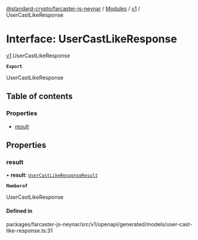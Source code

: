 [@standard-crypto/farcaster-js-neynar](../README.md) / [Modules](../modules.md) / [v1](../modules/v1.md) / UserCastLikeResponse

# Interface: UserCastLikeResponse

[v1](../modules/v1.md).UserCastLikeResponse

**`Export`**

UserCastLikeResponse

## Table of contents

### Properties

- [result](v1.UserCastLikeResponse.md#result)

## Properties

### result

• **result**: [`UserCastLikeResponseResult`](v1.UserCastLikeResponseResult.md)

**`Memberof`**

UserCastLikeResponse

#### Defined in

packages/farcaster-js-neynar/src/v1/openapi/generated/models/user-cast-like-response.ts:31
